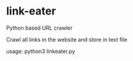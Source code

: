 # link-eater
Python based URL crawler

Crawl all links in the website and store in text file

usage: python3 linkeater.py
